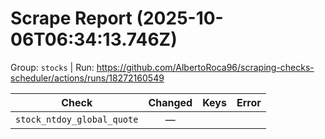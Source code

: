 # Scrape Report (2025-10-06T06:34:13.746Z)

Group: `stocks`  |  Run: https://github.com/AlbertoRoca96/scraping-checks-scheduler/actions/runs/18272160549

| Check | Changed | Keys | Error |
|---|:---:|:--|:--|
| `stock_ntdoy_global_quote` | — |  |  |
